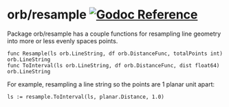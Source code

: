 orb/resample [![Godoc Reference](https://godoc.org/github.com/paulmach/orb/resample?status.svg)](https://godoc.org/github.com/paulmach/orb/resample)
============

Package orb/resample has a couple functions for resampling line geometry
into more or less evenly spaces points.

	func Resample(ls orb.LineString, df orb.DistanceFunc, totalPoints int) orb.LineString
	func ToInterval(ls orb.LineString, df orb.DistanceFunc, dist float64) orb.LineString

For example, resampling a line string so the points are 1 planar unit apart:

	ls := resample.ToInterval(ls, planar.Distance, 1.0)
